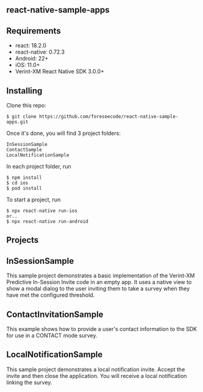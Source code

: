 ## react-native-sample-apps

## Requirements

* react: 18.2.0
* react-native: 0.72.3
* Android: 22+
* iOS: 11.0+
* Verint-XM React Native SDK 3.0.0+

## Installing
Clone this repo:

    $ git clone https://github.com/foreseecode/react-native-sample-apps.git

Once it's done, you will find 3 project folders:
  
    InSessionSample
    ContactSample
    LocalNotificationSample

In each project folder, run
  
    $ npm install
    $ cd ios
    $ pod install

To start a project, run
    
    $ npx react-native run-ios
    or..
    $ npx react-native run-android

## Projects

## InSessionSample
This sample project demonstrates a basic implementation of the Verint-XM Predictive In-Session Invite code in an empty app.
It uses a native view to show a modal dialog to the user inviting them to take a survey when they have met the 
configured threshold.


## ContactInvitationSample
This example shows how to provide a user's contact information to the SDK for use in a CONTACT mode survey.


## LocalNotificationSample
This sample project demonstrates a local notification invite. Accept the invite and then close the application. 
You will receive a local notification linking the survey.
